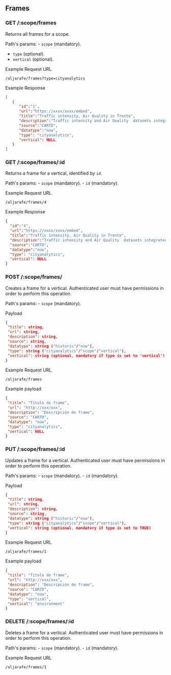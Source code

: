 ## Frames

### GET /:scope/frames

Returns all frames for a scope.

Path's params:
	- `scope` (mandatory).
  - `type` (optional).
  - `vertical` (optional).

Example Request URL
```text
/aljarafe/frames?type=cityanalytics
```

Example Response
```json
[
   {
      "id":"1",
      "url":"https://xxxx/xxxx/embed",
      "title":"Traffic intensity, Air Quality in Trento",
      "description":"Traffic intensity and Air Quality  datasets integrated in a single map ",
      "source":"CARTO",
      "datatype":"now",
      "type": "cityanalytics",
      "vertical": NULL
   }
]
```

### GET /:scope/frames/:id

Returns a frame for a vertical, identified by `id`.

Path's params:
	- `scope` (mandatory).
	- `id` (mandatory).

Example Request URL
```text
/aljarafe/frames/4
```

Example Response
```json
{
  "id":"4",
  "url":"https://xxxx/xxxx/embed",
  "title":"Traffic intensity, Air Quality in Trento",
  "description":"Traffic intensity and Air Quality  datasets integrated in a single map ",
  "source":"CARTO",
  "datatype":"now",
  "type": "cityanalytics",
  "vertical": NULL
}
```

### POST /:scope/frames/

Creates a frame for a vertical. Authenticated user must have permissions in order to perform this operation.

Path's params:
	- `scope` (mandatory).

Payload
```json
{
 "title": string,
 "url": string,
 "description": string,
 "source": string,
 "datatype": string ("historic"/"now"),
 "type": string ("cityanalytics"/"scope"/"vertical"),
 "vertical": string (optional, mandatory if type is set to 'vertical')
}
```

Example Request URL
```text
/aljarafe/frames
```

Example payload
```json
{
 "title": "Título de frame",
 "url": "http://xxx/xxx",
 "description": "Descripción de frame",
 "source": "CARTO",
 "datatype": "now",
 "type": "cityanalytics",
 "vertical": NULL
}
```

### PUT /:scope/frames/:id

Updates a frame for a vertical. Authenticated user must have permissions in order to perform this operation.

Path's params:
	- `scope` (mandatory).
	- `id` (mandatory).

Payload
```json
{
 "title": string,
 "url": string,
 "description": string,
 "source": string,
 "datatype": string ("historic"/"now"),
 "type": string ("cityanalytics"/"scope"/"vertical"),
 "vertical": string (optional, mandatory if type is set to TRUE)
}
```

Example Request URL
```text
/aljarafe/frames/1
```

Example payload
```json
{
 "title": "Título de frame",
 "url": "http://xxx/xxx",
 "description": "Descripción de frame",
 "source": "CARTO",
 "datatype": "now",
 "type": "vertical",
 "vertical": "environment"
}
```

### DELETE /:scope/frames/:id

Deletes a frame for a vertical. Authenticated user must have permissions in order to perform this operation.

Path's params:
	- `scope` (mandatory).
	- `id` (mandatory).

Example Request URL
```text
/aljarafe/frames/1
```